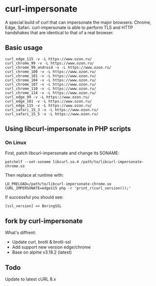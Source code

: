 # curl-impersonate

A special build of curl that can impersonate the major browsers: Chrome, Edge, Safari. curl-impersonate is able to perform TLS and HTTP handshakes that are identical to that of a real browser.

## Basic usage

```shell
curl_edge_115 -v -L https://www.ozon.ru/
curl_chrome_99 -v -L https://www.ozon.ru/
curl_chrome_99_android -v -L https://www.ozon.ru/
curl_chrome_100 -v -L https://www.ozon.ru/
curl_chrome_101 -v -L https://www.ozon.ru/
curl_chrome_104 -v -L https://www.ozon.ru/
curl_chrome_107 -v -L https://www.ozon.ru/
curl_chrome_110 -v -L https://www.ozon.ru/
curl_chrome_114 -v -L https://www.ozon.ru/
curl_edge_99 -v -L https://www.ozon.ru/
curl_edge_101 -v -L https://www.ozon.ru/
curl_edge_115 -v -L https://www.ozon.ru/
curl_safari_15_3 -v -L https://www.ozon.ru/
curl_safari_15_5 -v -L https://www.ozon.ru/
```

## Using libcurl-impersonate in PHP scripts

### On Linux

First, patch libcurl-impersonate and change its SONAME:

```text
patchelf --set-soname libcurl.so.4 /path/to/libcurl-impersonate-chrome.so
```

Then replace at runtime with:

```text
LD_PRELOAD=/path/to/libcurl-impersonate-chrome.so CURL_IMPERSONATE=edge115 php -r 'print_r(curl_version());'
```

If successful you should see:

```text
[ssl_version] => BoringSSL
```

## fork by curl-impersonate

What's diffrent:
- Update curl, brotli & brotli-ssl
- Add support new version edge/chrome
- Base on alpine v3.18.2 (latest)

## Todo

Update to latest cURL 8.x